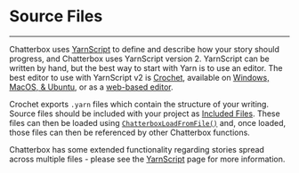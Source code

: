 # Source Files

---

Chatterbox uses [YarnScript](concept-yarn-script) to define and describe how your story should progress, and Chatterbox uses YarnScript version 2. YarnScript can be written by hand, but the best way to start with Yarn is to use an editor. The best editor to use with YarnScript v2 is [Crochet](https://github.com/FaultyFunctions/Crochet), available on [Windows, MacOS, & Ubuntu](https://github.com/FaultyFunctions/Crochet/releases), or as a [web-based editor](https://faultyfunctions.github.io/Crochet/).

Crochet exports `.yarn` files which contain the structure of your writing. Source files should be included with your project as [Included Files](https://manual.yoyogames.com/Settings/Included_Files.htm). These files can then be loaded using [`ChatterboxLoadFromFile()`](reference-configuration#chatterboxloadfromfilefilename-aliasname) and, once loaded, those files can then be referenced by other Chatterbox functions.

Chatterbox has some extended functionality regarding stories spread across multiple files - please see the [YarnScript](concept-yarn-script#links-between-nodes) page for more information.
